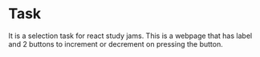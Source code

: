 # Task
It is a selection task for react study jams. This is a webpage that has label and 2 buttons to increment or decrement on pressing the button.
